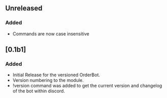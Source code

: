 ## Unreleased
### Added
- Commands are now case insensitive

## [0.1b1] 
### Added
- Initial Release for the versioned OrderBot.
- Version numbering to the module.
- !version command was added to get the current version and changelog of the bot within discord.